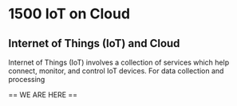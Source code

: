 # 1500 IoT on Cloud

## Internet of Things (IoT) and Cloud

Internet of Things (IoT) involves a collection of services which help connect, monitor, and control IoT devices. For data collection and processing 







== WE ARE HERE ==
